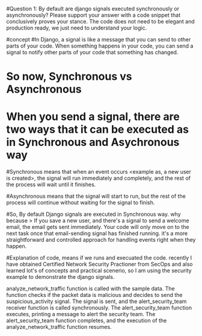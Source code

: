 #Question 1: By default are django signals executed synchronously or asynchronously? Please support your answer with a code snippet that conclusively proves your stance. The code does not need to be elegant and production ready, we just need to understand your logic.

#concept
#In Django, a signal is like a message that you can send to other parts of your code. When something happens in your code, you can send a signal to notify other parts of your code that something has changed.

# So now, Synchronous vs Asynchronous

# When you send a signal, there are two ways that it can be executed as in Synchronous and Asychronous way

#Synchronous means that when an event occurs <example as, a new user is created>, the signal will run immediately and completely, and the rest of the process will wait until it finishes.

#Asynchronous means that the signal will start to run, but the rest of the process will continue without waiting for the signal to finish.

#So, By default Django signals are executed in Synchronous way. why because > If you save a new user, and there's a signal to send a welcome email, the email gets sent immediately. Your code will only move on to the next task once that email-sending signal has finished running. it's a more straightforward and controlled approach for handling events right when they happen.

#Explanation of code, means if we runs and execuated the code. recently I have obtained Certified Network Security Practioner from SecOps and also learned lot's of concepts and practical scenerio, so I am using the security example to demonstrate the django signals.

analyze_network_traffic function is called with the sample data.
The function checks if the packet data is malicious and decides to send the suspicious_activity signal.
The signal is sent, and the alert_security_team receiver function is called synchronously.
The alert_security_team function executes, printing a message to alert the security team.
The alert_security_team function completes, and the execution of the analyze_network_traffic function resumes.
